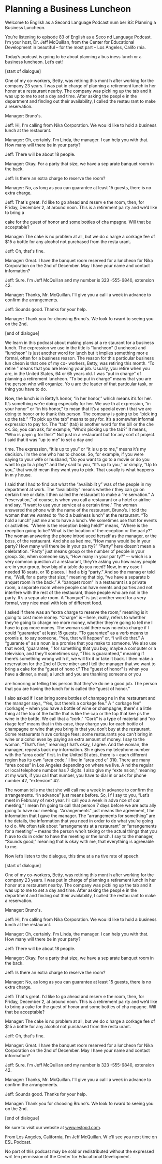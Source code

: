 # Planning a Business Luncheon

Welcome to English as a Second Language Podcast num ber 83: Planning a Business Luncheon.

You’re listening to episode 83 of English as a Seco nd Language Podcast. I’m your host, Dr. Jeff McQuillan, from the Center for Educational Development in beautiful – for the most part – Los Angeles, Califo rnia.

Today’s podcast is going to be about planning a bus iness lunch or a business luncheon. Let’s eat!

[start of dialogue]

One of my co-workers, Betty, was retiring this mont h after working for the company 23 years. I was put in charge of planning a  retirement lunch in her honor at a restaurant nearby. The company was picki ng up the tab and it was up to me to set a day and time. After asking the peopl e in the department and finding out their availability, I called the restau rant to make a reservation.

Manager: Bruno's.

Jeff: Hi, I'm calling from Nika Corporation. We wou ld like to hold a business lunch at the restaurant.

Manager: Oh, certainly. I'm Linda, the manager. I can help you with that. How many will there be in your party?

Jeff: There will be about 18 people.

Manager: Okay. For a party that size, we have a sep arate banquet room in the back.

Jeff: Is there an extra charge to reserve the room?

Manager: No, as long as you can guarantee at least 15 guests, there is no extra charge.

Jeff: That's great. I'd like to go ahead and reserv e the room, then, for Friday, December 2, at around noon. This is a retirement pa rty and we’d like to bring a

cake for the guest of honor and some bottles of cha mpagne. Will that be acceptable?

Manager: The cake is no problem at all, but we do c harge a corkage fee of $15 a bottle for any alcohol not purchased from the resta urant.

Jeff: Oh, that's fine.

Manager: Great. I have the banquet room reserved for a luncheon for Nika Corporation on the 2nd of December. May I have your  name and contact information?

Jeff: Sure. I'm Jeff McQuillan and my number is 323 -555-6840, extension 42.

Manager: Thanks, Mr. McQuillan. I'll give you a cal l a week in advance to confirm the arrangements.

Jeff: Sounds good. Thanks for your help.

Manager: Thank you for choosing Bruno's. We look fo rward to seeing you on the 2nd.

[end of dialogue]

We learn in this podcast about making plans at a re staurant for a business lunch. The expression we use in the title is “luncheon” (l uncheon) and “luncheon” is just another word for lunch but it implies something mor e formal, often for a business reason. The reason for this particular business lun cheon is that one of my co- workers, Betty, was retiring this month. “To retire ” means that you are leaving your job. Usually, you retire when you are, in the United States, 64 or 65 years old. I was “put in charge” of planning a retirement  luncheon. “To be put in charge” means that you are the person who will organize. Yo u are the leader of that particular task, or thing you have to do.

Now, the lunch is in Betty’s honor, “in her honor,”  which means it’s for her. It’s something we’re doing especially for her. We use th at expression, “in your honor” or “in his honor,” to mean that it’s a special even t that we are doing to honor or to thank this person. The company is going to be “pick ing up the tab.” “To pick up the tab” means to pay for. It’s a somewhat informal  expression to pay for. The “tab” (tab) is another word for the bill or the che ck. So, you can ask, for example, “Who’s picking up the tab?” It means, “Who is payin g for this?” Not just in a restaurant but for any sort of project. I said that  it was “up to me” to set a day and

time. The expression, “it is up to you” or “it is u p to me,” means it’s my decision. I’m the one who has to choose. So, for example, if you were saying to your wife or husband, “Do you want to go to a movie or do you  want to go to a play?” and they said to you, “It’s up to you,” or simply, “Up to you,” that would mean they want you to pick. That usually is what happens in m y house.

I said that I had to find out what the “availabilit y” was of the people in my department at work. The “availability” means whethe r they can go on certain time or date. I then called the restaurant to make a “re servation.” A “reservation,” of course, is when you call a restaurant or a hotel or  airline and say, “I want to use your service at a certain time.” The woman answered  the phone with the name of the restaurant, Bruno’s. I told the woman that we wanted to “hold a business lunch” at the restaurant. “To hold a lunch” just me ans to have a lunch. We sometimes use that for events or activities. “Where  is the reception being held?” means, “Where is the reception going to be? What is  the location of the reception or the party?” The woman answering the phone introd uced herself as the manager, or the boss, of the restaurant. And she as ked me, “How many would be in your party? How many will there be in your pa rty?” “Party” here doesn’t mean a celebration. “Party” just means group or the  number of people in your group. So, when someone says, “How many in your par ty?” -- which is a very common question at a restaurant, they’re asking you  how many people are in your group, how big of a table do you need? Now, in  my case I needed 18 seats, or 18 places. I had a big “party.” And so the manag er told me, “Well, for a party that size,” meaning that big, “we have a separate b anquet room in the back.” A “banquet room” in a restaurant is a private room, a  separate room where people can have events and parties and not interfere with the rest of the restaurant, those people who are not in the party. It’s a separ ate room. A “banquet” is just another word for a very formal, very nice meal with  lots of different food.

I asked if there was an “extra charge to reserve the room,” meaning is it going to cost more money. “Charge” is – here, really, refers  to whether they’re going to charge me more money, whether they’re going to tell  me I have to pay more money. The woman said there was no extra charge if I could “guarantee” at least 15 guests. “To guarantee” as a verb means to promis e, to say someone, “Yes, that will happen” or, “I will do that.” A “guarante e” as a noun is a promise that you make to someone. We also use that word, “guarantee, ” for something that you buy, maybe a computer or a television, and they’ll sometimes say, “This is guaranteed,” meaning if there’s something wrong wit h it, we will fix it or take it back. I then make a reservation for the 2nd of Dece mber and I tell the manager that we want to bring a cake for the “guest of hono r.” The “guest of honor” is when you have a dinner, a meal, a lunch and you are  thanking someone or you

are honoring or telling this person that they’ve do ne a good job. The person that you are having the lunch for is called the “guest of honor.”

I also asked if I can bring some bottles of champag ne in the restaurant and the manager says, “Yes, but there’s a corkage fee.” A “ corkage fee” (corkage) – when you have a bottle of wine or champagne, there’ s a little thing at the top of the bottle that is like the cap or the top that kee ps the wine in the bottle.  We call that a “cork.” “Cork” is a type of material and “co rkage fee” means that in this case, they charge you for each bottle of champagne or wine that you bring in that you don’t buy at the restaurant. Some restaurants h ave corkage fees; some restaurants you can’t bring in wine or alcohol even  by paying an extra amount of money. I say to the woman, “That’s fine,” meaning t hat’s okay, I agree. And the woman, the manager, repeats back my information. Sh e gives my telephone number with the “area code” first. In the United St ates, there is – each different region has its own “area code.” I live in “area cod e” 310. There are many “area codes” in Los Angeles depending on where we live. A nd the regular or local telephone number has 7 digits. I also give my “exte nsion,” meaning at my work, if you call that number, you have to dial in or ask for phone number 42, “extension” 42.

The woman tells me that she will call me a week in advance to confirm the arrangements. “In advance” just means before. So, i f I say to you, “Let’s meet in February of next year. I’ll call you a week in adva nce of our meeting,” I mean I’m going to call that person 7 days before we are actu ally going to have our meeting. “Arrangements” just means the agreement, t he information that I gave the manager. The “arrangements for something” are t he details, the information that you need in order to do what you’re going to d o. We often talk about “arrangements at a restaurant” or “arrangements for  a meeting” – means the person who’s taking or the actual things that you h ave to do in order to have the meeting or the lunch. I say to the manager, “Sounds  good,” meaning that is okay with me, that everything is agreeable to me.

Now let’s listen to the dialogue, this time at a na tive rate of speech.

[start of dialogue]

One of my co-workers, Betty, was retiring this mont h after working for the company 23 years. I was put in charge of planning a  retirement lunch in her honor at a restaurant nearby. The company was picki ng up the tab and it was up to me to set a day and time. After asking the peopl e in the department and finding out their availability, I called the restau rant to make a reservation.

Manager: Bruno's.

Jeff: Hi, I'm calling from Nika Corporation. We wou ld like to hold a business lunch at the restaurant.

Manager: Oh, certainly. I'm Linda, the manager. I can help you with that. How many will there be in your party?

Jeff: There will be about 18 people.

Manager: Okay. For a party that size, we have a sep arate banquet room in the back.

Jeff: Is there an extra charge to reserve the room?

Manager: No, as long as you can guarantee at least 15 guests, there is no extra charge.

Jeff: That's great. I'd like to go ahead and reserv e the room, then, for Friday, December 2, at around noon. This is a retirement pa rty and we’d like to bring a cake for the guest of honor and some bottles of cha mpagne. Will that be acceptable?

Manager: The cake is no problem at all, but we do c harge a corkage fee of $15 a bottle for any alcohol not purchased from the resta urant.

Jeff: Oh, that's fine.

Manager: Great. I have the banquet room reserved for a luncheon for Nika Corporation on the 2nd of December. May I have your  name and contact information?

Jeff: Sure. I'm Jeff McQuillan and my number is 323 -555-6840, extension 42.

Manager: Thanks, Mr. McQuillan. I'll give you a cal l a week in advance to confirm the arrangements.

Jeff: Sounds good. Thanks for your help.

Manager: Thank you for choosing Bruno's. We look fo rward to seeing you on the 2nd.

[end of dialogue]

Be sure to visit our website at www.eslpod.com.

From Los Angeles, California, I’m Jeff McQuillan. W e’ll see you next time on ESL Podcast.

 No part of this podcast may be sold or redistributed without the expressed writ ten permission of the Center for Educational Development.

